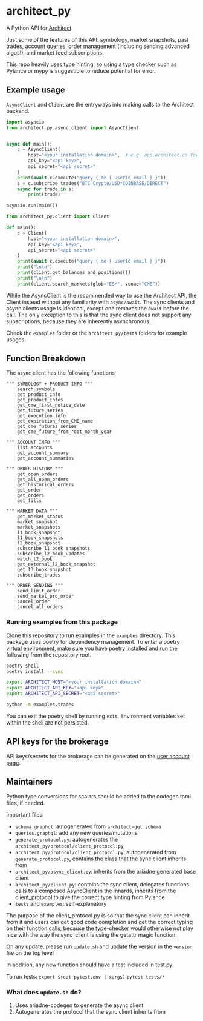 # architect_py

A Python API for [Architect](https://architect.co).

Just some of the features of this API:
symbology, market snapshots, past trades, account queries, order management (including sending advanced algos!), and market feed subscriptions.

This repo heavily uses type hinting, so using a type checker such as Pylance or mypy is suggestible to reduce potential for error.


## Example usage

`AsyncClient` and `Client` are the entryways into making calls to the Architect backend.


```python
import asyncio
from architect_py.async_client import AsyncClient


async def main():
    c = AsyncClient(
        host="<your installation domain>",  # e.g. app.architect.co for the brokerage
        api_key="<api key>",
        api_secret="<api secret>"
    )
    print(await c.execute("query { me { userId email } }"))
    s = c.subscribe_trades("BTC Crypto/USD*COINBASE/DIRECT")
    async for trade in s:
        print(trade)

asyncio.run(main())
```

```python
from architect_py.client import Client

def main():
    c = Client(
        host="<your installation domain>",
        api_key="<api key>",
        api_secret="<api secret>"
    )
    print(await c.execute("query { me { userId email } }"))
    print("\n\n")
    print(client.get_balances_and_positions())
    print("\n\n")
    print(client.search_markets(glob="ES*", venue="CME"))
```

While the AsyncClient is the recommended way to use the Architect API, the Client instead without any familiarity with `async/await`.
The sync clients and async clients usage is identical, except one removes the `await` before the call. The only exception to this is that the sync client does not support any subscriptions, because they are inherently asynchronous.

Check the `examples` folder or the `architect_py/tests` folders for example usages.


## Function Breakdown


The `async` client has the following functions
```
""" SYMBOLOGY + PRODUCT INFO """
    search_symbols
    get_product_info
    get_product_infos
    get_cme_first_notice_date
    get_future_series
    get_execution_info
    get_expiration_from_CME_name
    get_cme_futures_series
    get_cme_future_from_root_month_year

""" ACCOUNT INFO """
    list_accounts
    get_account_summary
    get_account_summaries

""" ORDER HISTORY """
    get_open_orders
    get_all_open_orders
    get_historical_orders
    get_order
    get_orders
    get_fills

""" MARKET DATA """
    get_market_status
    market_snapshot
    market_snapshots
    l1_book_snapshot
    l1_book_snapshots
    l2_book_snapshot
    subscribe_l1_book_snapshots
    subscribe_l2_book_updates
    watch_l2_book
    get_external_l2_book_snapshot
    get_l3_book_snapshot
    subscribe_trades

""" ORDER SENDING """
    send_limit_order
    send_market_pro_order
    cancel_order
    cancel_all_orders
```


### Running examples from this package

Clone this repository to run examples in the `examples` directory. This package
uses poetry for dependency management. To enter a poetry virtual environment, make
sure you have [poetry](https://python-poetry.org/docs/) installed and run the
following from the repository root.

```bash
poetry shell
poetry install --sync

export ARCHITECT_HOST="<your installation domain>"
export ARCHITECT_API_KEY="<api key>"
export ARCHITECT_API_SECRET="<api secret>"

python -m examples.trades
```

You can exit the poetry shell by running `exit`. Environment variables set
within the shell are not persisted.


## API keys for the brokerage

API keys/secrets for the brokerage can be generated on the [user account page](https://app.architect.co/user/account).


## Maintainers

Python type conversions for scalars should be added to the codegen toml files, if needed.

Important files:

- `schema.graphql`: autogenerated from `architect-gql schema`
- `queries.graphql`: add any new queries/mutations
- `generate_protocol.py`: autogenerates the `architect_py/protocol/client_protocol.py`
- `architect_py/protocol/client_protocol.py`: autogenerated from `generate_protocol.py`, contains the class that the sync client inherits from
- `architect_py/async_client.py`: inherits from the ariadne generated base client
- `architect_py/client.py`: contains the sync client, delegates functions calls to a composed AsyncClient in the innards, inherits from the client_protocol to give the correct type hinting from Pylance
- `tests` and `examples`: self-explanatory

The purpose of the client_protocol.py is so that the sync client can inherit from it and users can get good code completion and get the correct typing on their function calls, because
the type-checker would otherwise not play nice with the way the sync_client is using the getattr magic function.

On any update, please run `update.sh` and update the version in the `version` file on the top level

In addition, any new function should have a test included in test.py

To run tests:
`export $(cat pytest.env | xargs)`
`pytest tests/*`

### What does `update.sh` do?

1. Uses ariadne-codegen to generate the async client
2. Autogenerates the protocol that the sync client inherits from
